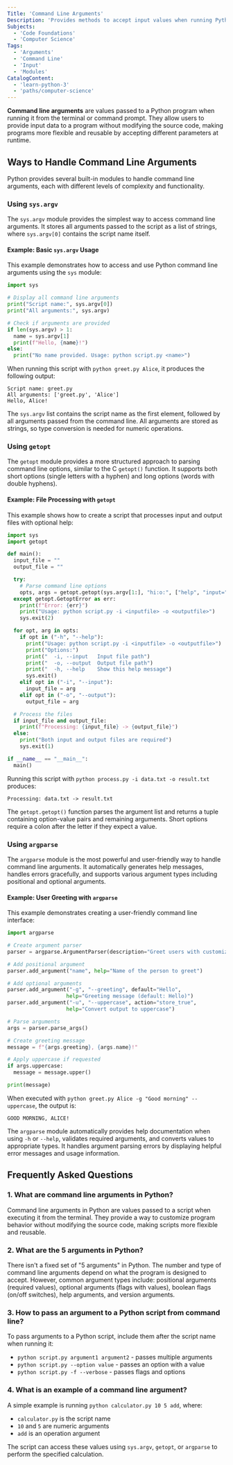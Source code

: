 ```yaml
---
Title: 'Command Line Arguments'
Description: 'Provides methods to accept input values when running Python scripts from the terminal'
Subjects:
  - 'Code Foundations'
  - 'Computer Science'
Tags:
  - 'Arguments'
  - 'Command Line'
  - 'Input'
  - 'Modules'
CatalogContent:
  - 'learn-python-3'
  - 'paths/computer-science'
---
```


**Command line arguments** are values passed to a Python program when running it from the terminal or command prompt. They allow users to provide input data to a program without modifying the source code, making programs more flexible and reusable by accepting different parameters at runtime.

## Ways to Handle Command Line Arguments

Python provides several built-in modules to handle command line arguments, each with different levels of complexity and functionality.

### Using `sys.argv`

The `sys.argv` module provides the simplest way to access command line arguments. It stores all arguments passed to the script as a list of strings, where `sys.argv[0]` contains the script name itself.

#### Example: Basic `sys.argv` Usage

This example demonstrates how to access and use Python command line arguments using the `sys` module:

```py
import sys

# Display all command line arguments
print("Script name:", sys.argv[0])
print("All arguments:", sys.argv)

# Check if arguments are provided
if len(sys.argv) > 1:
  name = sys.argv[1]
  print(f"Hello, {name}!")
else:
  print("No name provided. Usage: python script.py <name>")
```

When running this script with `python greet.py Alice`, it produces the following output:

```shell
Script name: greet.py
All arguments: ['greet.py', 'Alice']
Hello, Alice!
```

The `sys.argv` list contains the script name as the first element, followed by all arguments passed from the command line. All arguments are stored as strings, so type conversion is needed for numeric operations.

### Using `getopt`

The `getopt` module provides a more structured approach to parsing command line options, similar to the C `getopt()` function. It supports both short options (single letters with a hyphen) and long options (words with double hyphens).

#### Example: File Processing with `getopt`

This example shows how to create a script that processes input and output files with optional help:

```py
import sys
import getopt

def main():
  input_file = ""
  output_file = ""

  try:
    # Parse command line options
    opts, args = getopt.getopt(sys.argv[1:], "hi:o:", ["help", "input=", "output="])
  except getopt.GetoptError as err:
    print(f"Error: {err}")
    print("Usage: python script.py -i <inputfile> -o <outputfile>")
    sys.exit(2)

  for opt, arg in opts:
    if opt in ("-h", "--help"):
      print("Usage: python script.py -i <inputfile> -o <outputfile>")
      print("Options:")
      print("  -i, --input   Input file path")
      print("  -o, --output  Output file path")
      print("  -h, --help    Show this help message")
      sys.exit()
    elif opt in ("-i", "--input"):
      input_file = arg
    elif opt in ("-o", "--output"):
      output_file = arg

  # Process the files
  if input_file and output_file:
    print(f"Processing: {input_file} -> {output_file}")
  else:
    print("Both input and output files are required")
    sys.exit(1)

if __name__ == "__main__":
  main()
```

Running this script with `python process.py -i data.txt -o result.txt` produces:

```shell
Processing: data.txt -> result.txt
```

The `getopt.getopt()` function parses the argument list and returns a tuple containing option-value pairs and remaining arguments. Short options require a colon after the letter if they expect a value.

### Using `argparse`

The `argparse` module is the most powerful and user-friendly way to handle command line arguments. It automatically generates help messages, handles errors gracefully, and supports various argument types including positional and optional arguments.

#### Example: User Greeting with `argparse`

This example demonstrates creating a user-friendly command line interface:

```py
import argparse

# Create argument parser
parser = argparse.ArgumentParser(description="Greet users with customizable messages")

# Add positional argument
parser.add_argument("name", help="Name of the person to greet")

# Add optional arguments
parser.add_argument("-g", "--greeting", default="Hello",
                   help="Greeting message (default: Hello)")
parser.add_argument("-u", "--uppercase", action="store_true",
                   help="Convert output to uppercase")

# Parse arguments
args = parser.parse_args()

# Create greeting message
message = f"{args.greeting}, {args.name}!"

# Apply uppercase if requested
if args.uppercase:
  message = message.upper()

print(message)
```

When executed with `python greet.py Alice -g "Good morning" --uppercase`, the output is:

```shell
GOOD MORNING, ALICE!
```

The `argparse` module automatically provides help documentation when using `-h` or `--help`, validates required arguments, and converts values to appropriate types. It handles argument parsing errors by displaying helpful error messages and usage information.

## Frequently Asked Questions

### 1. What are command line arguments in Python?

Command line arguments in Python are values passed to a script when executing it from the terminal. They provide a way to customize program behavior without modifying the source code, making scripts more flexible and reusable.

### 2. What are the 5 arguments in Python?

There isn't a fixed set of "5 arguments" in Python. The number and type of command line arguments depend on what the program is designed to accept. However, common argument types include: positional arguments (required values), optional arguments (flags with values), boolean flags (on/off switches), help arguments, and version arguments.

### 3. How to pass an argument to a Python script from command line?

To pass arguments to a Python script, include them after the script name when running it:

- `python script.py argument1 argument2` - passes multiple arguments
- `python script.py --option value` - passes an option with a value
- `python script.py -f --verbose` - passes flags and options

### 4. What is an example of a command line argument?

A simple example is running `python calculator.py 10 5 add`, where:

- `calculator.py` is the script name
- `10` and `5` are numeric arguments
- `add` is an operation argument

The script can access these values using `sys.argv`, `getopt`, or `argparse` to perform the specified calculation.
